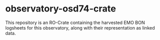 # observatory-osd74-crate
This repository is an RO-Crate containing the harvested EMO BON logsheets for this observatory, along with their representation as linked data.

